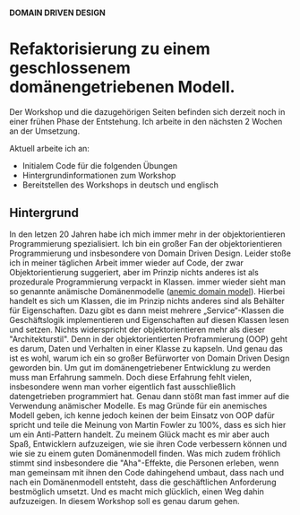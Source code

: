 #### DOMAIN DRIVEN DESIGN
# Refaktorisierung zu einem geschlossenem domänengetriebenen Modell.
Der Workshop und die dazugehörigen Seiten befinden sich derzeit noch in einer frühen Phase der Entstehung.
Ich arbeite in den nächsten 2 Wochen an der Umsetzung.

Aktuell arbeite ich an:
- Initialem Code für die folgenden Übungen
- Hintergrundinformationen zum Workshop
- Bereitstellen des Workshops in deutsch und englisch 

## Hintergrund

In den letzen 20 Jahren habe ich mich immer mehr in der objektorientieren Programmierung spezialisiert. 
Ich bin ein großer Fan der objektorientieren Programmierung und insbesondere von Domain Driven Design. 
Leider stoße ich in meiner täglichen Arbeit immer wieder auf Code, der zwar Objektorientierung suggeriert, aber im Prinzip nichts anderes ist als prozedurale Programmierung verpackt in Klassen.
immer wieder sieht man so genannte anämische Domänenmodelle ([anemic domain  model](https://martinfowler.com/bliki/AnemicDomainModel.html)).
Hierbei handelt es sich um Klassen, die im Prinzip nichts anderes sind als Behälter für Eigenschaften. Dazu gibt es dann meist mehrere „Service“-Klassen die Geschäftslogik implementieren und Eigenschaften auf diesen Klassen lesen und setzen. 
Nichts widerspricht der objektorientieren mehr als dieser "Architekturstil". Denn in der objektorientierten Proframmierung (OOP) geht es darum, Daten und Verhalten in einer Klasse zu kapseln.
Und genau das ist es wohl, warum ich ein so großer Befürworter von Domain Driven Design geworden bin. 
Um gut im domänengetriebener Entwicklung zu werden muss man Erfahrung sammeln. 
Doch diese Erfahrung fehlt vielen, insbesondere wenn man vorher eigentlich fast ausschließlich datengetrieben programmiert hat. 
Genau dann stößt man fast immer auf die Verwendung anämischer Modelle.
Es mag Gründe für ein anemisches Modell geben, ich kenne jedoch keinen der beim Einsatz von OOP dafür spricht und teile die Meinung von Martin Fowler zu 100%, dass es sich hier um ein Anti-Pattern handelt.
Zu meinem Glück macht es mir aber auch Spaß, Entwicklern aufzuzeigen, wie sie ihren Code verbessern können und wie sie zu einem guten Domänenmodell finden.
Was mich zudem fröhlich stimmt sind insbesondere die "Aha"-Effekte, die Personen erleben, wenn man gemeinsam mit ihnen den Code dahingehend umbaut, dass nach und nach ein Domänenmodell entsteht, dass die geschäftlichen Anforderung bestmöglich umsetzt. 
Und es macht mich glücklich, einen Weg dahin aufzuzeigen.
In diesem Workshop soll es genau darum gehen.
